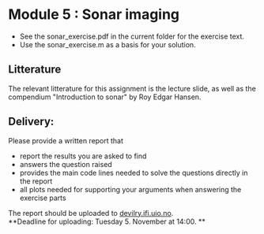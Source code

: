 # Module 5 :  Sonar imaging 

- See the sonar_exercise.pdf in the current folder for the exercise text. 
- Use the sonar_exercise.m as a basis for your solution.

## Litterature
The relevant litterature for this assignment is the lecture slide, as well as the
compendium "Introduction to sonar" by Roy Edgar Hansen.

## Delivery:
Please provide a written report that

- report the results you are asked to find
- answers the question raised
- provides the main code lines needed to solve the questions directly in the report
- all plots needed for supporting your arguments when answering the exercise parts

The report should be uploaded to [devilry.ifi.uio.no](devilry.ifi.uio.no).  
**Deadline for uploading: Tuesday 5. November at 14:00. **